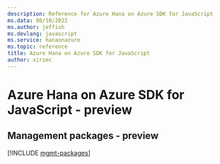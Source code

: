 ```yaml
---
description: Reference for Azure Hana on Azure SDK for JavaScript
ms.data: 08/10/2022
ms.author: jeffish
ms.devlang: javascript
ms.service: hanaonazure
ms.topic: reference
title: Azure Hana on Azure SDK for JavaScript
author: xirzec
---
```

# Azure Hana on Azure SDK for JavaScript - preview

## Management packages - preview
[!INCLUDE [mgmt-packages](hana-on-azure-mgmt-index.md)]